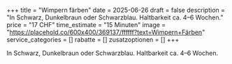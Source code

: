 +++
title = "Wimpern färben"
date = 2025-06-26
draft = false
description = "In Schwarz, Dunkelbraun oder Schwarzblau. Haltbarkeit ca. 4–6 Wochen."
price = "17 CHF"
time_estimate = "15 Minuten"
image = "https://placehold.co/600x400/369137/ffffff?text=Wimpern+Färben"
service_categories = []
rabatte = []
zusatzoptionen = []
+++

In Schwarz, Dunkelbraun oder Schwarzblau. Haltbarkeit ca. 4–6 Wochen.
